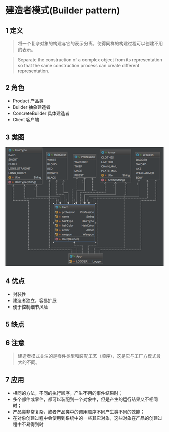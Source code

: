 # 建造者模式(Builder pattern)

## 1 定义
> 将一个复杂对象的构建与它的表示分离，使得同样的构建过程可以创建不用的表示。

> Separate the construction of a complex object from its representation so that the same construction process can create different representation.

## 2 角色

* Product 产品类
* Builder 抽象建造者
* ConcreteBuilder 具体建造者
* Client 客户端

## 3 类图
![](image/builder.png)

## 4 优点
* 封装性
* 建造者独立，容易扩展
* 便于控制细节风险

## 5 缺点

## 6 注意
> 建造者模式关注的是零件类型和装配工艺（顺序），这是它与工厂方模式最大的不同。

## 7 应用
* 相同的方法，不同的执行顺序，产生不用的事件结果时；
* 多个部件或零件，都可以装配到一个对象中，但是产生的运行结果又不相同时；
* 产品类非常复杂，或者产品类中的调用顺序不同产生类不同的效能；
* 在对象创建过程中会使用到系统中的一些其它对象，这些对象在产品的创建过程中不易得到时

